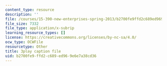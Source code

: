 ```yaml
---
content_type: resource
description: ''
file: /courses/15-390-new-enterprises-spring-2013/b2700fe9ffd2c689ed969e6e7a38cd36_Xcsp0486olY.srt
file_size: 7332
file_type: application/x-subrip
learning_resource_types: []
license: https://creativecommons.org/licenses/by-nc-sa/4.0/
ocw_type: OCWFile
resourcetype: Other
title: 3play caption file
uid: b2700fe9-ffd2-c689-ed96-9e6e7a38cd36
---
```

